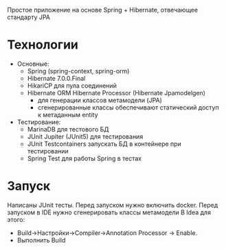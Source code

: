 Простое приложение на основе Spring + Hibernate, отвечающее стандарту JPA

# Технологии
* Основные:
    * Spring (spring-context, spring-orm)
    * Hibernate 7.0.0.Final
    * HikariCP для пула соединений
    * Hibernate ORM Hibernate Processor (Hibernate Jpamodelgen) 
      * для генерации классов метамодели (JPA)
      * сгенерированные классы обеспечивают статический доступ к метаданным entity
* Тестирование:
    * MarinaDB для тестового БД
    * JUnit Jupiter (JUnit5) для тестирования
    * JUnit Testcontainers запускать БД в контейнере при тестировании
    * Spring Test для работы Spring в тестах
# Запуск
Написаны JUnit тесты. 
Перед запуском нужно включить docker.
Перед запуском в IDE нужно сгенерировать классы метамодели
В Idea для этого:
* Build->Настройки->Compiler->Annotation Processor -> Enable.
* Выполнить Build
